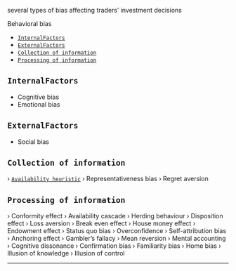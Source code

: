 several types of bias affecting traders’ investment decisions

Behavioral bias
- [`InternalFactors`](#internalfactors)
- [`ExternalFactors`](#externalfactors)
- [`Collection of information`](#collection-of-information)
- [`Processing of information`](#processing-of-information)

## `InternalFactors`
- Cognitive bias 
- Emotional bias

## `ExternalFactors`
- Social bias


## `Collection of information`
› [`Availability heuristic`](https://www.farzaanegi.com/availability-heuristic/)
› Representativeness bias 
› Regret aversion

## `Processing of information`
› Conformity effect
› Availability cascade
› Herding behaviour
› Disposition effect
› Loss aversion
› Break even effect
› House money effect
› Endowment effect
› Status quo bias
› Overconfidence
› Self-attribution bias
› Anchoring effect
› Gambler’s fallacy
› Mean reversion
› Mental accounting
› Cognitive dissonance
› Confirmation bias
› Familiarity bias
› Home bias
› Illusion of knowledge
› Illusion of control
___
